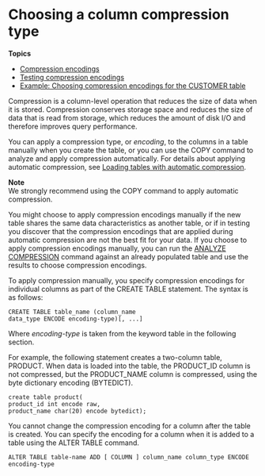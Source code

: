 # Choosing a column compression type<a name="t_Compressing_data_on_disk"></a>

**Topics**
+ [Compression encodings](c_Compression_encodings.md)
+ [Testing compression encodings](t_Verifying_data_compression.md)
+ [Example: Choosing compression encodings for the CUSTOMER table](Examples__compression_encodings_in_CREATE_TABLE_statements.md)

Compression is a column\-level operation that reduces the size of data when it is stored\. Compression conserves storage space and reduces the size of data that is read from storage, which reduces the amount of disk I/O and therefore improves query performance\.

You can apply a compression type, or *encoding*, to the columns in a table manually when you create the table, or you can use the COPY command to analyze and apply compression automatically\. For details about applying automatic compression, see [Loading tables with automatic compression](c_Loading_tables_auto_compress.md)\.

**Note**  
We strongly recommend using the COPY command to apply automatic compression\.

You might choose to apply compression encodings manually if the new table shares the same data characteristics as another table, or if in testing you discover that the compression encodings that are applied during automatic compression are not the best fit for your data\. If you choose to apply compression encodings manually, you can run the [ANALYZE COMPRESSION](r_ANALYZE_COMPRESSION.md) command against an already populated table and use the results to choose compression encodings\.

To apply compression manually, you specify compression encodings for individual columns as part of the CREATE TABLE statement\. The syntax is as follows:

```
CREATE TABLE table_name (column_name 
data_type ENCODE encoding-type)[, ...]
```

Where *encoding\-type* is taken from the keyword table in the following section\.

For example, the following statement creates a two\-column table, PRODUCT\. When data is loaded into the table, the PRODUCT\_ID column is not compressed, but the PRODUCT\_NAME column is compressed, using the byte dictionary encoding \(BYTEDICT\)\.

```
create table product(
product_id int encode raw,
product_name char(20) encode bytedict);
```

You cannot change the compression encoding for a column after the table is created\. You can specify the encoding for a column when it is added to a table using the ALTER TABLE command\.

```
ALTER TABLE table-name ADD [ COLUMN ] column_name column_type ENCODE encoding-type
```